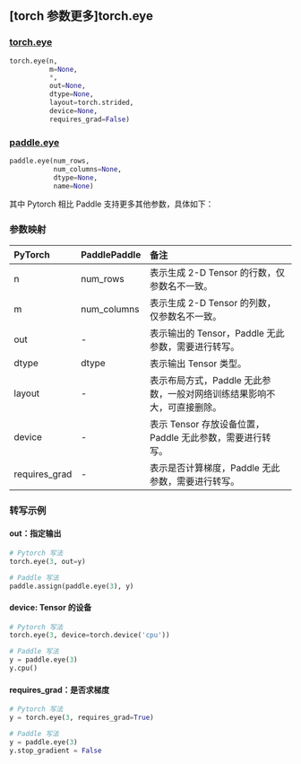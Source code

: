 ## [torch 参数更多]torch.eye

###  [torch.eye](https://pytorch.org/docs/1.13/generated/torch.eye.html?highlight=eye#torch.eye)

```python
torch.eye(n,
          m=None,
          *,
          out=None,
          dtype=None,
          layout=torch.strided,
          device=None,
          requires_grad=False)
```

###  [paddle.eye](https://www.paddlepaddle.org.cn/documentation/docs/zh/api/paddle/eye_cn.html)

```python
paddle.eye(num_rows,
           num_columns=None,
           dtype=None,
           name=None)
```

其中 Pytorch 相比 Paddle 支持更多其他参数，具体如下：

### 参数映射

| PyTorch       | PaddlePaddle | 备注                                                         |
| :------------ | :----------- | :----------------------------------------------------------- |
| n             | num_rows     | 表示生成 2-D Tensor 的行数，仅参数名不一致。                 |
| m             | num_columns  | 表示生成 2-D Tensor 的列数， 仅参数名不一致。                |
| out           | -            | 表示输出的 Tensor，Paddle 无此参数，需要进行转写。           |
| dtype         | dtype        | 表示输出 Tensor 类型。                                       |
| layout        | -            | 表示布局方式，Paddle 无此参数，一般对网络训练结果影响不大，可直接删除。 |
| device        | -            | 表示 Tensor 存放设备位置，Paddle 无此参数，需要进行转写。    |
| requires_grad | -            | 表示是否计算梯度，Paddle 无此参数，需要进行转写。            |

### 转写示例

#### out：指定输出

```python
# Pytorch 写法
torch.eye(3, out=y)

# Paddle 写法
paddle.assign(paddle.eye(3), y)
```

#### device: Tensor 的设备

```python
# Pytorch 写法
torch.eye(3, device=torch.device('cpu'))

# Paddle 写法
y = paddle.eye(3)
y.cpu()
```

#### requires_grad：是否求梯度

```python
# Pytorch 写法
y = torch.eye(3, requires_grad=True)

# Paddle 写法
y = paddle.eye(3)
y.stop_gradient = False
```
